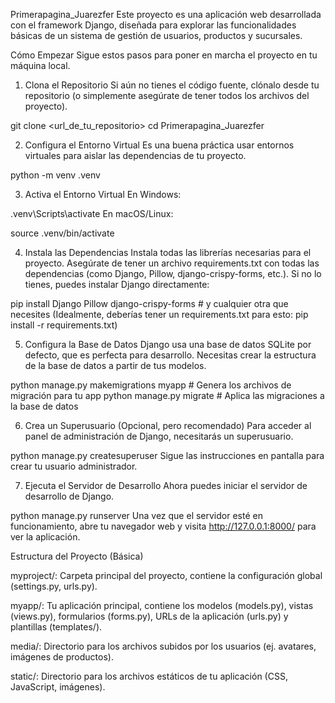 Primerapagina_Juarezfer
Este proyecto es una aplicación web desarrollada con el framework Django, diseñada para explorar las funcionalidades básicas de un sistema de gestión de usuarios, productos y sucursales.

Cómo Empezar
Sigue estos pasos para poner en marcha el proyecto en tu máquina local.

1. Clona el Repositorio
Si aún no tienes el código fuente, clónalo desde tu repositorio (o simplemente asegúrate de tener todos los archivos del proyecto).


git clone <url_de_tu_repositorio>
cd Primerapagina_Juarezfer


2. Configura el Entorno Virtual
Es una buena práctica usar entornos virtuales para aislar las dependencias de tu proyecto.

python -m venv .venv

3. Activa el Entorno Virtual
En Windows:


.venv\Scripts\activate
En macOS/Linux:


source .venv/bin/activate

4. Instala las Dependencias
Instala todas las librerías necesarias para el proyecto. Asegúrate de tener un archivo requirements.txt con todas las dependencias (como Django, Pillow, django-crispy-forms, etc.). Si no lo tienes, puedes instalar Django directamente:


pip install Django Pillow django-crispy-forms # y cualquier otra que necesites
(Idealmente, deberías tener un requirements.txt para esto: pip install -r requirements.txt)

5. Configura la Base de Datos
Django usa una base de datos SQLite por defecto, que es perfecta para desarrollo. Necesitas crear la estructura de la base de datos a partir de tus modelos.


python manage.py makemigrations myapp # Genera los archivos de migración para tu app
python manage.py migrate             # Aplica las migraciones a la base de datos


6. Crea un Superusuario (Opcional, pero recomendado)
Para acceder al panel de administración de Django, necesitarás un superusuario.



python manage.py createsuperuser
Sigue las instrucciones en pantalla para crear tu usuario administrador.

7. Ejecuta el Servidor de Desarrollo
Ahora puedes iniciar el servidor de desarrollo de Django.


python manage.py runserver
Una vez que el servidor esté en funcionamiento, abre tu navegador web y visita http://127.0.0.1:8000/ para ver la aplicación.

Estructura del Proyecto (Básica)

myproject/: Carpeta principal del proyecto, contiene la configuración global (settings.py, urls.py).

myapp/: Tu aplicación principal, contiene los modelos (models.py), vistas (views.py), formularios (forms.py), URLs de la aplicación (urls.py) y plantillas (templates/).

media/: Directorio para los archivos subidos por los usuarios (ej. avatares, imágenes de productos).

static/: Directorio para los archivos estáticos de tu aplicación (CSS, JavaScript, imágenes).